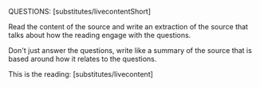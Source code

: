 QUESTIONS: [substitutes/livecontentShort]

Read the content of the source and write an extraction of the source that talks about how the reading engage with the questions.

Don't just answer the questions, write like a summary of the source that is based around how it relates to the questions.

This is the reading: [substitutes/livecontent]